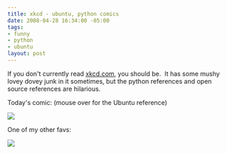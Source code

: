 ```yaml
---
title: xkcd - ubuntu, python comics
date: 2008-04-28 16:34:00 -05:00
tags:
- funny
- python
- ubuntu
layout: post
---
```


If you don't currently read [xkcd.com](http://www.xkcd.com), you should be.  It has some mushy lovey dovey junk in it sometimes, but the python references and open source references are hilarious.

Today's comic: (mouse over for the Ubuntu reference)  
  
![](http://imgs.xkcd.com/comics/zealous_autoconfig.png)

One of my other favs:  
  
![](http://imgs.xkcd.com/comics/python.png)
